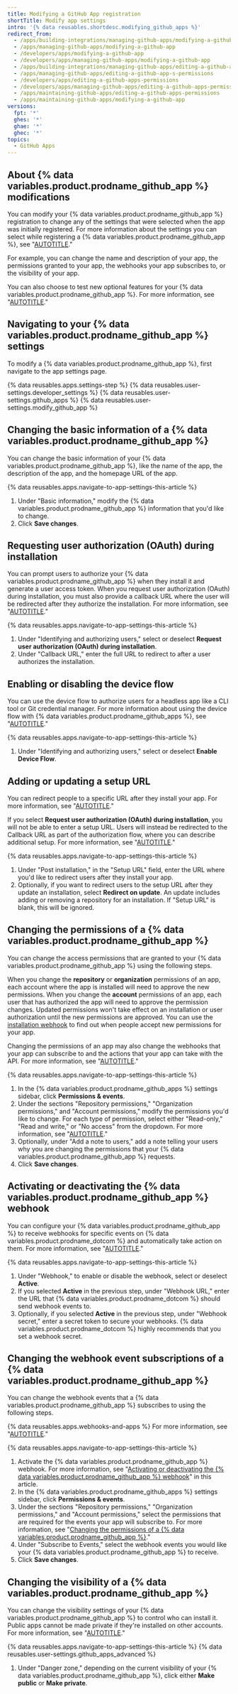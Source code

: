 ```yaml
---
title: Modifying a GitHub App registration
shortTitle: Modify app settings
intro: '{% data reusables.shortdesc.modifying_github_apps %}'
redirect_from:
  - /apps/building-integrations/managing-github-apps/modifying-a-github-app
  - /apps/managing-github-apps/modifying-a-github-app
  - /developers/apps/modifying-a-github-app
  - /developers/apps/managing-github-apps/modifying-a-github-app
  - /apps/building-integrations/managing-github-apps/editing-a-github-app-s-permissions
  - /apps/managing-github-apps/editing-a-github-app-s-permissions
  - /developers/apps/editing-a-github-apps-permissions
  - /developers/apps/managing-github-apps/editing-a-github-apps-permissions
  - /apps/maintaining-github-apps/editing-a-github-apps-permissions
  - /apps/maintaining-github-apps/modifying-a-github-app
versions:
  fpt: '*'
  ghes: '*'
  ghae: '*'
  ghec: '*'
topics:
  - GitHub Apps
---
```


## About {% data variables.product.prodname_github_app %} modifications

You can modify your {% data variables.product.prodname_github_app %} registration to change any of the settings that were selected when the app was initially registered. For more information about the settings you can select while registering a {% data variables.product.prodname_github_app %}, see "[AUTOTITLE](/apps/creating-github-apps/creating-github-apps/creating-a-github-app)."

For example, you can change the name and description of your app, the permissions granted to your app, the webhooks your app subscribes to, or the visibility of your app.

You can also choose to test new optional features for your {% data variables.product.prodname_github_app %}. For more information, see "[AUTOTITLE](/apps/maintaining-github-apps/activating-optional-features-for-github-apps)."

<!-- Anchor to maintain links to this heading -->
<a name="navigating-to-your-github-app-settings"></a>

## Navigating to your {% data variables.product.prodname_github_app %} settings

To modify a {% data variables.product.prodname_github_app %}, first navigate to the app settings page.

{% data reusables.apps.settings-step %}
{% data reusables.user-settings.developer_settings %}
{% data reusables.user-settings.github_apps %}
{% data reusables.user-settings.modify_github_app %}

## Changing the basic information of a {% data variables.product.prodname_github_app %}

You can change the basic information of your {% data variables.product.prodname_github_app %}, like the name of the app, the description of the app, and the homepage URL of the app.

{% data reusables.apps.navigate-to-app-settings-this-article %}
1. Under "Basic information," modify the {% data variables.product.prodname_github_app %} information that you'd like to change.
1. Click **Save changes**.

## Requesting user authorization (OAuth) during installation

You can prompt users to authorize your {% data variables.product.prodname_github_app %} when they install it and generate a user access token. When you request user authorization (OAuth) during installation, you must also provide a callback URL where the user will be redirected after they authorize the installation. For more information, see "[AUTOTITLE](/apps/creating-github-apps/authenticating-with-a-github-app/generating-a-user-access-token-for-a-github-app)."

{% data reusables.apps.navigate-to-app-settings-this-article %}
1. Under "Identifying and authorizing users," select or deselect **Request user authorization (OAuth) during installation**.
1. Under "Callback URL," enter the full URL to redirect to after a user authorizes the installation.

## Enabling or disabling the device flow

You can use the device flow to authorize users for a headless app like a CLI tool or Git credential manager. For more information about using the device flow with {% data variables.product.prodname_github_apps %}, see "[AUTOTITLE](/apps/creating-github-apps/authenticating-with-a-github-app/generating-a-user-access-token-for-a-github-app#using-the-device-flow-to-generate-a-user-access-token)."

{% data reusables.apps.navigate-to-app-settings-this-article %}
1. Under "Identifying and authorizing users," select or deselect **Enable Device Flow**.

## Adding or updating a setup URL

You can redirect people to a specific URL after they install your app. For more information, see "[AUTOTITLE](/apps/creating-github-apps/creating-github-apps/creating-a-github-app)."

If you select **Request user authorization (OAuth) during installation**, you will not be able to enter a setup URL. Users will instead be redirected to the Callback URL as part of the authorization flow, where you can describe additional setup. For more information, see "[AUTOTITLE](/apps/creating-github-apps/creating-github-apps/about-the-user-authorization-callback-url)."

{% data reusables.apps.navigate-to-app-settings-this-article %}
1. Under "Post installation," in the "Setup URL" field, enter the URL where you'd like to redirect users after they install your app.
1. Optionally, if you want to redirect users to the setup URL after they update an installation, select **Redirect on update**. An update includes adding or removing a repository for an installation. If "Setup URL" is blank, this will be ignored.

## Changing the permissions of a {% data variables.product.prodname_github_app %}

You can change the access permissions that are granted to your {% data variables.product.prodname_github_app %} using the following steps.

When you change the **repository** or **organization** permissions of an app, each account where the app is installed will need to approve the new permissions. When you change the **account** permissions of an app, each user that has authorized the app will need to approve the permission changes. Updated permissions won't take effect on an installation or user authorization until the new permissions are approved. You can use the [installation webhook](/webhooks-and-events/webhooks/webhook-events-and-payloads?actionType=new_permissions_accepted#installation) to find out when people accept new permissions for your app.

Changing the permissions of an app may also change the webhooks that your app can subscribe to and the actions that your app can take with the API. For more information, see "[AUTOTITLE](/apps/creating-github-apps/creating-github-apps/choosing-permissions-for-a-github-app)."

{% data reusables.apps.navigate-to-app-settings-this-article %}
1. In the {% data variables.product.prodname_github_apps %} settings sidebar, click **Permissions & events**.
1. Under the sections "Repository permissions," "Organization permissions," and "Account permissions," modify the permissions you'd like to change. For each type of permission, select either "Read-only," "Read and write," or "No access" from the dropdown. For more information, see "[AUTOTITLE](/apps/creating-github-apps/creating-github-apps/choosing-permissions-for-a-github-app)."
1. Optionally, under "Add a note to users," add a note telling your users why you are changing the permissions that your {% data variables.product.prodname_github_app %} requests.
1. Click **Save changes**.

## Activating or deactivating the {% data variables.product.prodname_github_app %} webhook

You can configure your {% data variables.product.prodname_github_app %} to receive webhooks for specific events on {% data variables.product.prodname_dotcom %} and automatically take action on them. For more information, see "[AUTOTITLE](/apps/creating-github-apps/creating-github-apps/using-webhooks-with-github-apps)."

{% data reusables.apps.navigate-to-app-settings-this-article %}
1. Under "Webhook," to enable or disable the webhook, select or deselect **Active**.
1. If you selected **Active** in the previous step, under "Webhook URL," enter the URL that {% data variables.product.prodname_dotcom %} should send webhook events to.
1. Optionally, if you selected **Active** in the previous step, under "Webhook secret," enter a secret token to secure your webhooks. {% data variables.product.prodname_dotcom %} highly recommends that you set a webhook secret.

## Changing the webhook event subscriptions of a {% data variables.product.prodname_github_app %}

You can change the webhook events that a {% data variables.product.prodname_github_app %} subscribes to using the following steps.

{% data reusables.apps.webhooks-and-apps %} For more information, see "[AUTOTITLE](/apps/creating-github-apps/creating-github-apps/using-webhooks-with-github-apps)."

{% data reusables.apps.navigate-to-app-settings-this-article %}
1. Activate the {% data variables.product.prodname_github_app %} webhook. For more information, see "[Activating or deactivating the {% data variables.product.prodname_github_app %} webhook](/apps/maintaining-github-apps/modifying-a-github-app#activating-or-deactivating-the-github-app-webhook)" in this article.
1. In the {% data variables.product.prodname_github_apps %} settings sidebar, click **Permissions & events**.
1. Under the sections "Repository permissions," "Organization permissions," and "Account permissions," select the permissions that are required for the events your app will subscribe to. For more information, see "[Changing the permissions of a {% data variables.product.prodname_github_app %}](#changing-the-permissions-of-a-github-app)."
1. Under "Subscribe to Events," select the webhook events you would like your {% data variables.product.prodname_github_app %} to receive.
1. Click **Save changes**.

## Changing the visibility of a {% data variables.product.prodname_github_app %}

You can change the visibility settings of your {% data variables.product.prodname_github_app %} to control who can install it. Public apps cannot be made private if they're installed on other accounts. For more information, see "[AUTOTITLE](/apps/creating-github-apps/creating-github-apps/making-a-github-app-public-or-private)."

{% data reusables.apps.navigate-to-app-settings-this-article %}
{% data reusables.user-settings.github_apps_advanced %}
1. Under "Danger zone," depending on the current visibility of your {% data variables.product.prodname_github_app %}, click either **Make public** or **Make private**.
